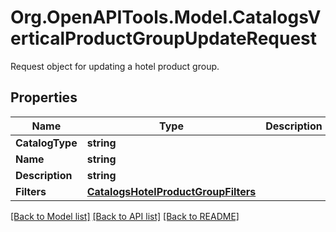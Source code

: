 # Org.OpenAPITools.Model.CatalogsVerticalProductGroupUpdateRequest
Request object for updating a hotel product group.

## Properties

Name | Type | Description | Notes
------------ | ------------- | ------------- | -------------
**CatalogType** | **string** |  | [optional] 
**Name** | **string** |  | [optional] 
**Description** | **string** |  | [optional] 
**Filters** | [**CatalogsHotelProductGroupFilters**](CatalogsHotelProductGroupFilters.md) |  | [optional] 

[[Back to Model list]](../README.md#documentation-for-models) [[Back to API list]](../README.md#documentation-for-api-endpoints) [[Back to README]](../README.md)

